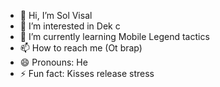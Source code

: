 - 👋 Hi, I’m Sol Visal
- 👀 I’m interested in Dek c
- 🌱 I’m currently learning Mobile Legend tactics
- 📫 How to reach me (Ot brap)
- 😄 Pronouns: He
- ⚡ Fun fact: Kisses release stress

<!---
SolVisal03/SolVisal03 is a ✨ special ✨ repository because its `README.md` (this file) appears on your GitHub profile.
You can click the Preview link to take a look at your changes.
--->

